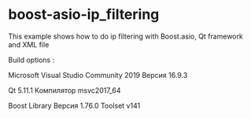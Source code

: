 # boost-asio-ip_filtering

This example shows how to do ip filtering with Boost.asio, Qt framework and XML file

Build options :

Microsoft Visual Studio Community 2019 Версия 16.9.3

Qt 5.11.1 Компилятор msvc2017_64

Boost Library Версия 1.76.0 Toolset v141
